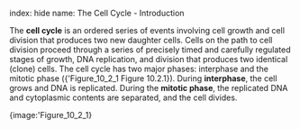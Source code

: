 index: hide
name: The Cell Cycle - Introduction

The  **cell cycle** is an ordered series of events involving cell growth and cell division that produces two new daughter cells. Cells on the path to cell division proceed through a series of precisely timed and carefully regulated stages of growth, DNA replication, and division that produces two identical (clone) cells. The cell cycle has two major phases: interphase and the mitotic phase ({'Figure_10_2_1 Figure 10.2.1}). During  **interphase**, the cell grows and DNA is replicated. During the  **mitotic phase**, the replicated DNA and cytoplasmic contents are separated, and the cell divides.


{image:'Figure_10_2_1}
        

